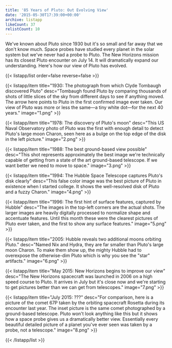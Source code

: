 ```yaml
---
title: '85 Years of Pluto: Out Evolving View'
date: '2015-05-30T17:39:00+00:00'
archive: listapp
likeCount: 37
relistCount: 10
---
```


We've known about Pluto since 1930 but it's so small and far away that we don't know much. Space probes have studied every planet in the solar system but we've never had a probe to Pluto. The New Horizons mission has its closest Pluto encounter on July 14. It will dramatically expand our understanding. Here's how our view of Pluto has evolved.

<!--more-->

{{< listapp/list order=false reverse=false >}}

   {{< listapp/item title="1930: The photograph from which Clyde Tombaugh discovered Pluto"
      desc="Tombaugh found Pluto by comparing thousands of shots of little slices of the sky from different days to see if anything moved. The arrow here points to Pluto in the first confirmed image ever taken. Our view of Pluto was more or less the same—a tiny white dot—for the next 40 years."
      image="1.png" >}}

   {{< listapp/item title="1978: The discovery of Pluto's moon"
      desc="This US Naval Observatory photo of Pluto was the first with enough detail to detect Pluto's large moon Charon, seen here as a bulge on the top edge of the disk in the left picture."
      image="2.png" >}}

   {{< listapp/item title="1988: The best ground-based view possible"
      desc="This shot represents approximately the best image we're technically capable of getting from a state of the art ground-based telescope. If we want better we need to move to space."
      image="3.png" >}}

   {{< listapp/item title="1994: The Hubble Space Telescope captures Pluto's disk clearly"
      desc="This false color image was the best picture of Pluto in existence when I started college. It shows the well-resolved disk of Pluto and a fuzzy Charon."
      image="4.png" >}}

   {{< listapp/item title="1996: The first hint of surface features, captured by Hubble"
      desc="The images in the top-left corners are the actual shots. The larger images are heavily digitally processed to normalize shape and accentuate features. Until this month these were the clearest pictures of Pluto ever taken, and the first to show any surface features."
      image="5.png" >}}

   {{< listapp/item title="2005: Hubble reveals two additional moons orbiting Pluto."
      desc="Named Nix and Hydra, they are far smaller than Pluto's large moon Charon. To make them show up, the mighty Hubble had to overexpose the otherwise-dim Pluto which is why you see the \"star\" artifacts."
      image="6.png" >}}

   {{< listapp/item title="May 2015: New Horizons begins to improve our view"
      desc="The New Horizons spacecraft was launched in 2006 on a high speed course to Pluto. It arrives in July but it's close now and we're starting to get pictures better than we can get from telescopes."
      image="7.png" >}}

   {{< listapp/item title="July 2015: ???"
      desc="For comparison, here is a picture of the comet 67P taken by the orbiting spacecraft Rosetta during its encounter last year. The inset picture is the same comet photographed by a ground-based telescope. Pluto won't look anything like this but it shows how a space probe gives us a dramatically better view. Essentially every beautiful detailed picture of a planet you've ever seen was taken by a probe, not a telescope."
      image="8.png" >}}

{{< /listapp/list >}}
